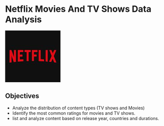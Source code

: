# Netflix Movies And TV Shows Data Analysis
![Netflix logo](https://github.com/Nithish-712/Netflix_SQL_Project/blob/main/logo.jpeg)

## Objectives


-  Analyze the distribution of content types (TV shows and Movies)
- Identify the most common ratings for movies and TV shows.
- list and analyze content based on release year, countries and durations. 
